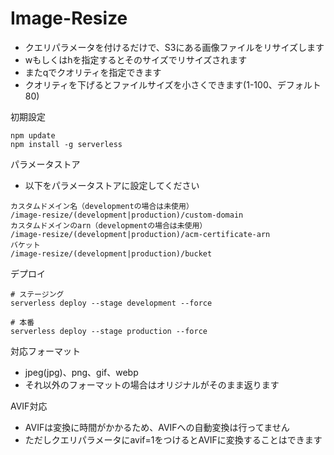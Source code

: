 # Image-Resize

- クエリパラメータを付けるだけで、S3にある画像ファイルをリサイズします
- wもしくはhを指定するとそのサイズでリサイズされます
- またqでクオリティを指定できます
- クオリティを下げるとファイルサイズを小さくできます(1-100、デフォルト80)

初期設定
```
npm update
npm install -g serverless
```

パラメータストア
- 以下をパラメータストアに設定してください
```
カスタムドメイン名（developmentの場合は未使用）
/image-resize/(development|production)/custom-domain
カスタムドメインのarn（developmentの場合は未使用）
/image-resize/(development|production)/acm-certificate-arn
バケット
/image-resize/(development|production)/bucket
```

デプロイ
```
# ステージング
serverless deploy --stage development --force

# 本番
serverless deploy --stage production --force
```

対応フォーマット
- jpeg(jpg)、png、gif、webp
- それ以外のフォーマットの場合はオリジナルがそのまま返ります


AVIF対応
- AVIFは変換に時間がかかるため、AVIFへの自動変換は行ってません
- ただしクエリパラメータにavif=1をつけるとAVIFに変換することはできます
